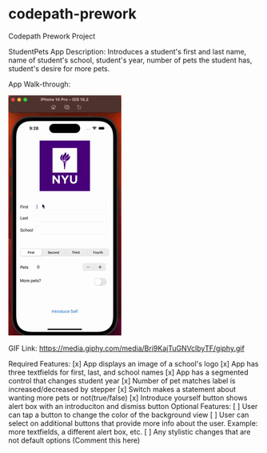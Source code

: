 # codepath-prework
Codepath Prework Project

StudentPets
App Description:
Introduces a student's first and last name, name of student's school, student's year, number of pets the student has, student's desire for more pets.

App Walk-through:

![](AppDemonstration.gif)

GIF Link: https://media.giphy.com/media/Bri9KajTuGNVclbyTF/giphy.gif

Required Features:
[x] App displays an image of a school's logo
[x] App has three textfields for first, last, and school names
[x] App has a segmented control that changes student year
[x] Number of pet matches label is increased/decreased by stepper
[x] Switch makes a statement about wanting more pets or not(true/false)
[x] Introduce yourself button shows alert box with an introduciton and dismiss button
Optional Features:
[ ] User can tap a button to change the color of the background view
[ ] User can select on additional buttons that provide more info about the user. Example: more textfields, a different alert box, etc.
[ ] Any stylistic changes that are not default options (Comment this here)
